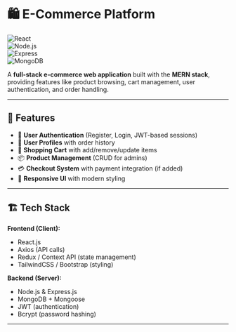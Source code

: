 # 🛍️ E-Commerce Platform  

![React](https://img.shields.io/badge/Frontend-React-blue?logo=react)  
![Node.js](https://img.shields.io/badge/Backend-Node.js-green?logo=node.js)  
![Express](https://img.shields.io/badge/Framework-Express-lightgrey?logo=express)  
![MongoDB](https://img.shields.io/badge/Database-MongoDB-darkgreen?logo=mongodb)  


A **full-stack e-commerce web application** built with the **MERN stack**, providing features like product browsing, cart management, user authentication, and order handling.  

---

## 📌 Features  

- 🔐 **User Authentication** (Register, Login, JWT-based sessions)  
- 👤 **User Profiles** with order history  
- 🛒 **Shopping Cart** with add/remove/update items  
- 📦 **Product Management** (CRUD for admins)  
- 💳 **Checkout System** with payment integration (if added)  
- 📱 **Responsive UI** with modern styling  

---

## 🏗️ Tech Stack  

**Frontend (Client):**  
- React.js  
- Axios (API calls)  
- Redux / Context API (state management)  
- TailwindCSS / Bootstrap (styling)  

**Backend (Server):**  
- Node.js & Express.js  
- MongoDB + Mongoose  
- JWT (authentication)  
- Bcrypt (password hashing)  

---




